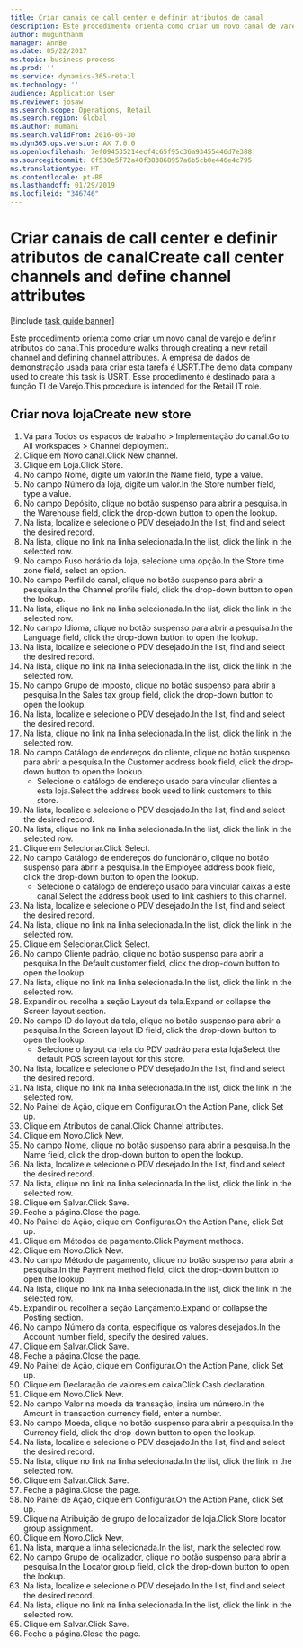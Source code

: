 ```yaml
---
title: Criar canais de call center e definir atributos de canal
description: Este procedimento orienta como criar um novo canal de varejo e definir atributos do canal.
author: mugunthanm
manager: AnnBe
ms.date: 05/22/2017
ms.topic: business-process
ms.prod: ''
ms.service: dynamics-365-retail
ms.technology: ''
audience: Application User
ms.reviewer: josaw
ms.search.scope: Operations, Retail
ms.search.region: Global
ms.author: mumani
ms.search.validFrom: 2016-06-30
ms.dyn365.ops.version: AX 7.0.0
ms.openlocfilehash: 7ef094535214ecf4c65f95c36a93455446d7e388
ms.sourcegitcommit: 0f530e5f72a40f383868957a6b5cb0e446e4c795
ms.translationtype: HT
ms.contentlocale: pt-BR
ms.lasthandoff: 01/29/2019
ms.locfileid: "346746"
---
```

# <a name="create-call-center-channels-and-define-channel-attributes"></a><span data-ttu-id="a1e0a-103">Criar canais de call center e definir atributos de canal</span><span class="sxs-lookup"><span data-stu-id="a1e0a-103">Create call center channels and define channel attributes</span></span>

[!include [task guide banner](../includes/task-guide-banner.md)]

<span data-ttu-id="a1e0a-104">Este procedimento orienta como criar um novo canal de varejo e definir atributos do canal.</span><span class="sxs-lookup"><span data-stu-id="a1e0a-104">This procedure walks through creating a new retail channel and defining channel attributes.</span></span> <span data-ttu-id="a1e0a-105">A empresa de dados de demonstração usada para criar esta tarefa é USRT.</span><span class="sxs-lookup"><span data-stu-id="a1e0a-105">The demo data company used to create this task is USRT.</span></span> <span data-ttu-id="a1e0a-106">Esse procedimento é destinado para a função TI de Varejo.</span><span class="sxs-lookup"><span data-stu-id="a1e0a-106">This procedure is intended for the Retail IT role.</span></span>


## <a name="create-new-store"></a><span data-ttu-id="a1e0a-107">Criar nova loja</span><span class="sxs-lookup"><span data-stu-id="a1e0a-107">Create new store</span></span>
1. <span data-ttu-id="a1e0a-108">Vá para Todos os espaços de trabalho > Implementação do canal.</span><span class="sxs-lookup"><span data-stu-id="a1e0a-108">Go to All workspaces > Channel deployment.</span></span>
2. <span data-ttu-id="a1e0a-109">Clique em Novo canal.</span><span class="sxs-lookup"><span data-stu-id="a1e0a-109">Click New channel.</span></span>
3. <span data-ttu-id="a1e0a-110">Clique em Loja.</span><span class="sxs-lookup"><span data-stu-id="a1e0a-110">Click Store.</span></span>
4. <span data-ttu-id="a1e0a-111">No campo Nome, digite um valor.</span><span class="sxs-lookup"><span data-stu-id="a1e0a-111">In the Name field, type a value.</span></span>
5. <span data-ttu-id="a1e0a-112">No campo Número da loja, digite um valor.</span><span class="sxs-lookup"><span data-stu-id="a1e0a-112">In the Store number field, type a value.</span></span>
6. <span data-ttu-id="a1e0a-113">No campo Depósito, clique no botão suspenso para abrir a pesquisa.</span><span class="sxs-lookup"><span data-stu-id="a1e0a-113">In the Warehouse field, click the drop-down button to open the lookup.</span></span>
7. <span data-ttu-id="a1e0a-114">Na lista, localize e selecione o PDV desejado.</span><span class="sxs-lookup"><span data-stu-id="a1e0a-114">In the list, find and select the desired record.</span></span>
8. <span data-ttu-id="a1e0a-115">Na lista, clique no link na linha selecionada.</span><span class="sxs-lookup"><span data-stu-id="a1e0a-115">In the list, click the link in the selected row.</span></span>
9. <span data-ttu-id="a1e0a-116">No campo Fuso horário da loja, selecione uma opção.</span><span class="sxs-lookup"><span data-stu-id="a1e0a-116">In the Store time zone field, select an option.</span></span>
10. <span data-ttu-id="a1e0a-117">No campo Perfil do canal, clique no botão suspenso para abrir a pesquisa.</span><span class="sxs-lookup"><span data-stu-id="a1e0a-117">In the Channel profile field, click the drop-down button to open the lookup.</span></span>
11. <span data-ttu-id="a1e0a-118">Na lista, clique no link na linha selecionada.</span><span class="sxs-lookup"><span data-stu-id="a1e0a-118">In the list, click the link in the selected row.</span></span>
12. <span data-ttu-id="a1e0a-119">No campo Idioma, clique no botão suspenso para abrir a pesquisa.</span><span class="sxs-lookup"><span data-stu-id="a1e0a-119">In the Language field, click the drop-down button to open the lookup.</span></span>
13. <span data-ttu-id="a1e0a-120">Na lista, localize e selecione o PDV desejado.</span><span class="sxs-lookup"><span data-stu-id="a1e0a-120">In the list, find and select the desired record.</span></span>
14. <span data-ttu-id="a1e0a-121">Na lista, clique no link na linha selecionada.</span><span class="sxs-lookup"><span data-stu-id="a1e0a-121">In the list, click the link in the selected row.</span></span>
15. <span data-ttu-id="a1e0a-122">No campo Grupo de imposto, clique no botão suspenso para abrir a pesquisa.</span><span class="sxs-lookup"><span data-stu-id="a1e0a-122">In the Sales tax group field, click the drop-down button to open the lookup.</span></span>
16. <span data-ttu-id="a1e0a-123">Na lista, localize e selecione o PDV desejado.</span><span class="sxs-lookup"><span data-stu-id="a1e0a-123">In the list, find and select the desired record.</span></span>
17. <span data-ttu-id="a1e0a-124">Na lista, clique no link na linha selecionada.</span><span class="sxs-lookup"><span data-stu-id="a1e0a-124">In the list, click the link in the selected row.</span></span>
18. <span data-ttu-id="a1e0a-125">No campo Catálogo de endereços do cliente, clique no botão suspenso para abrir a pesquisa.</span><span class="sxs-lookup"><span data-stu-id="a1e0a-125">In the Customer address book field, click the drop-down button to open the lookup.</span></span>
    * <span data-ttu-id="a1e0a-126">Selecione o catálogo de endereço usado para vincular clientes a esta loja.</span><span class="sxs-lookup"><span data-stu-id="a1e0a-126">Select the address book used to link customers to this store.</span></span>  
19. <span data-ttu-id="a1e0a-127">Na lista, localize e selecione o PDV desejado.</span><span class="sxs-lookup"><span data-stu-id="a1e0a-127">In the list, find and select the desired record.</span></span>
20. <span data-ttu-id="a1e0a-128">Na lista, clique no link na linha selecionada.</span><span class="sxs-lookup"><span data-stu-id="a1e0a-128">In the list, click the link in the selected row.</span></span>
21. <span data-ttu-id="a1e0a-129">Clique em Selecionar.</span><span class="sxs-lookup"><span data-stu-id="a1e0a-129">Click Select.</span></span>
22. <span data-ttu-id="a1e0a-130">No campo Catálogo de endereços do funcionário, clique no botão suspenso para abrir a pesquisa.</span><span class="sxs-lookup"><span data-stu-id="a1e0a-130">In the Employee address book field, click the drop-down button to open the lookup.</span></span>
    * <span data-ttu-id="a1e0a-131">Selecione o catálogo de endereço usado para vincular caixas a este canal.</span><span class="sxs-lookup"><span data-stu-id="a1e0a-131">Select the address book used to link cashiers to this channel.</span></span>  
23. <span data-ttu-id="a1e0a-132">Na lista, localize e selecione o PDV desejado.</span><span class="sxs-lookup"><span data-stu-id="a1e0a-132">In the list, find and select the desired record.</span></span>
24. <span data-ttu-id="a1e0a-133">Na lista, clique no link na linha selecionada.</span><span class="sxs-lookup"><span data-stu-id="a1e0a-133">In the list, click the link in the selected row.</span></span>
25. <span data-ttu-id="a1e0a-134">Clique em Selecionar.</span><span class="sxs-lookup"><span data-stu-id="a1e0a-134">Click Select.</span></span>
26. <span data-ttu-id="a1e0a-135">No campo Cliente padrão, clique no botão suspenso para abrir a pesquisa.</span><span class="sxs-lookup"><span data-stu-id="a1e0a-135">In the Default customer field, click the drop-down button to open the lookup.</span></span>
27. <span data-ttu-id="a1e0a-136">Na lista, clique no link na linha selecionada.</span><span class="sxs-lookup"><span data-stu-id="a1e0a-136">In the list, click the link in the selected row.</span></span>
28. <span data-ttu-id="a1e0a-137">Expandir ou recolha a seção Layout da tela.</span><span class="sxs-lookup"><span data-stu-id="a1e0a-137">Expand or collapse the Screen layout section.</span></span>
29. <span data-ttu-id="a1e0a-138">No campo ID do layout da tela, clique no botão suspenso para abrir a pesquisa.</span><span class="sxs-lookup"><span data-stu-id="a1e0a-138">In the Screen layout ID field, click the drop-down button to open the lookup.</span></span>
    * <span data-ttu-id="a1e0a-139">Selecione o layout da tela do PDV padrão para esta loja</span><span class="sxs-lookup"><span data-stu-id="a1e0a-139">Select the default POS screen layout for this store.</span></span>  
30. <span data-ttu-id="a1e0a-140">Na lista, localize e selecione o PDV desejado.</span><span class="sxs-lookup"><span data-stu-id="a1e0a-140">In the list, find and select the desired record.</span></span>
31. <span data-ttu-id="a1e0a-141">Na lista, clique no link na linha selecionada.</span><span class="sxs-lookup"><span data-stu-id="a1e0a-141">In the list, click the link in the selected row.</span></span>
32. <span data-ttu-id="a1e0a-142">No Painel de Ação, clique em Configurar.</span><span class="sxs-lookup"><span data-stu-id="a1e0a-142">On the Action Pane, click Set up.</span></span>
33. <span data-ttu-id="a1e0a-143">Clique em Atributos de canal.</span><span class="sxs-lookup"><span data-stu-id="a1e0a-143">Click Channel attributes.</span></span>
34. <span data-ttu-id="a1e0a-144">Clique em Novo.</span><span class="sxs-lookup"><span data-stu-id="a1e0a-144">Click New.</span></span>
35. <span data-ttu-id="a1e0a-145">No campo Nome, clique no botão suspenso para abrir a pesquisa.</span><span class="sxs-lookup"><span data-stu-id="a1e0a-145">In the Name field, click the drop-down button to open the lookup.</span></span>
36. <span data-ttu-id="a1e0a-146">Na lista, localize e selecione o PDV desejado.</span><span class="sxs-lookup"><span data-stu-id="a1e0a-146">In the list, find and select the desired record.</span></span>
37. <span data-ttu-id="a1e0a-147">Na lista, clique no link na linha selecionada.</span><span class="sxs-lookup"><span data-stu-id="a1e0a-147">In the list, click the link in the selected row.</span></span>
38. <span data-ttu-id="a1e0a-148">Clique em Salvar.</span><span class="sxs-lookup"><span data-stu-id="a1e0a-148">Click Save.</span></span>
39. <span data-ttu-id="a1e0a-149">Feche a página.</span><span class="sxs-lookup"><span data-stu-id="a1e0a-149">Close the page.</span></span>
40. <span data-ttu-id="a1e0a-150">No Painel de Ação, clique em Configurar.</span><span class="sxs-lookup"><span data-stu-id="a1e0a-150">On the Action Pane, click Set up.</span></span>
41. <span data-ttu-id="a1e0a-151">Clique em Métodos de pagamento.</span><span class="sxs-lookup"><span data-stu-id="a1e0a-151">Click Payment methods.</span></span>
42. <span data-ttu-id="a1e0a-152">Clique em Novo.</span><span class="sxs-lookup"><span data-stu-id="a1e0a-152">Click New.</span></span>
43. <span data-ttu-id="a1e0a-153">No campo Método de pagamento, clique no botão suspenso para abrir a pesquisa.</span><span class="sxs-lookup"><span data-stu-id="a1e0a-153">In the Payment method field, click the drop-down button to open the lookup.</span></span>
44. <span data-ttu-id="a1e0a-154">Na lista, clique no link na linha selecionada.</span><span class="sxs-lookup"><span data-stu-id="a1e0a-154">In the list, click the link in the selected row.</span></span>
45. <span data-ttu-id="a1e0a-155">Expandir ou recolher a seção Lançamento.</span><span class="sxs-lookup"><span data-stu-id="a1e0a-155">Expand or collapse the Posting section.</span></span>
46. <span data-ttu-id="a1e0a-156">No campo Número da conta, especifique os valores desejados.</span><span class="sxs-lookup"><span data-stu-id="a1e0a-156">In the Account number field, specify the desired values.</span></span>
47. <span data-ttu-id="a1e0a-157">Clique em Salvar.</span><span class="sxs-lookup"><span data-stu-id="a1e0a-157">Click Save.</span></span>
48. <span data-ttu-id="a1e0a-158">Feche a página.</span><span class="sxs-lookup"><span data-stu-id="a1e0a-158">Close the page.</span></span>
49. <span data-ttu-id="a1e0a-159">No Painel de Ação, clique em Configurar.</span><span class="sxs-lookup"><span data-stu-id="a1e0a-159">On the Action Pane, click Set up.</span></span>
50. <span data-ttu-id="a1e0a-160">Clique em Declaração de valores em caixa</span><span class="sxs-lookup"><span data-stu-id="a1e0a-160">Click Cash declaration.</span></span>
51. <span data-ttu-id="a1e0a-161">Clique em Novo.</span><span class="sxs-lookup"><span data-stu-id="a1e0a-161">Click New.</span></span>
52. <span data-ttu-id="a1e0a-162">No campo Valor na moeda da transação, insira um número.</span><span class="sxs-lookup"><span data-stu-id="a1e0a-162">In the Amount in transaction currency field, enter a number.</span></span>
53. <span data-ttu-id="a1e0a-163">No campo Moeda, clique no botão suspenso para abrir a pesquisa.</span><span class="sxs-lookup"><span data-stu-id="a1e0a-163">In the Currency field, click the drop-down button to open the lookup.</span></span>
54. <span data-ttu-id="a1e0a-164">Na lista, localize e selecione o PDV desejado.</span><span class="sxs-lookup"><span data-stu-id="a1e0a-164">In the list, find and select the desired record.</span></span>
55. <span data-ttu-id="a1e0a-165">Na lista, clique no link na linha selecionada.</span><span class="sxs-lookup"><span data-stu-id="a1e0a-165">In the list, click the link in the selected row.</span></span>
56. <span data-ttu-id="a1e0a-166">Clique em Salvar.</span><span class="sxs-lookup"><span data-stu-id="a1e0a-166">Click Save.</span></span>
57. <span data-ttu-id="a1e0a-167">Feche a página.</span><span class="sxs-lookup"><span data-stu-id="a1e0a-167">Close the page.</span></span>
58. <span data-ttu-id="a1e0a-168">No Painel de Ação, clique em Configurar.</span><span class="sxs-lookup"><span data-stu-id="a1e0a-168">On the Action Pane, click Set up.</span></span>
59. <span data-ttu-id="a1e0a-169">Clique na Atribuição de grupo de localizador de loja.</span><span class="sxs-lookup"><span data-stu-id="a1e0a-169">Click Store locator group assignment.</span></span>
60. <span data-ttu-id="a1e0a-170">Clique em Novo.</span><span class="sxs-lookup"><span data-stu-id="a1e0a-170">Click New.</span></span>
61. <span data-ttu-id="a1e0a-171">Na lista, marque a linha selecionada.</span><span class="sxs-lookup"><span data-stu-id="a1e0a-171">In the list, mark the selected row.</span></span>
62. <span data-ttu-id="a1e0a-172">No campo Grupo de localizador, clique no botão suspenso para abrir a pesquisa.</span><span class="sxs-lookup"><span data-stu-id="a1e0a-172">In the Locator group field, click the drop-down button to open the lookup.</span></span>
63. <span data-ttu-id="a1e0a-173">Na lista, localize e selecione o PDV desejado.</span><span class="sxs-lookup"><span data-stu-id="a1e0a-173">In the list, find and select the desired record.</span></span>
64. <span data-ttu-id="a1e0a-174">Na lista, clique no link na linha selecionada.</span><span class="sxs-lookup"><span data-stu-id="a1e0a-174">In the list, click the link in the selected row.</span></span>
65. <span data-ttu-id="a1e0a-175">Clique em Salvar.</span><span class="sxs-lookup"><span data-stu-id="a1e0a-175">Click Save.</span></span>
66. <span data-ttu-id="a1e0a-176">Feche a página.</span><span class="sxs-lookup"><span data-stu-id="a1e0a-176">Close the page.</span></span>

